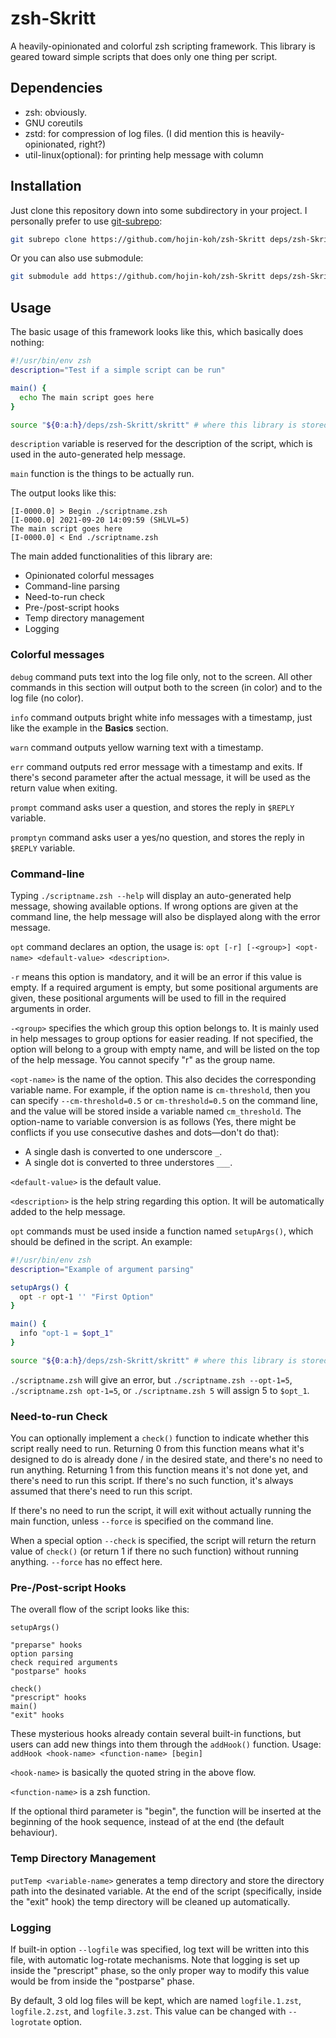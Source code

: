 # zsh-Skritt

A heavily-opinionated and colorful zsh scripting framework. This library is geared toward simple scripts that does only one thing per script.

## Dependencies

- zsh: obviously.
- GNU coreutils
- zstd: for compression of log files. (I did mention this is heavily-opinionated, right?)
- util-linux(optional): for printing help message with column

## Installation

Just clone this repository down into some subdirectory in your project. I personally prefer to use [git-subrepo](https://github.com/ingydotnet/git-subrepo):

```zsh
git subrepo clone https://github.com/hojin-koh/zsh-Skritt deps/zsh-Skritt
```

Or you can also use submodule:

```zsh
git submodule add https://github.com/hojin-koh/zsh-Skritt deps/zsh-Skritt
```

## Usage

The basic usage of this framework looks like this, which basically does nothing:

```zsh
#!/usr/bin/env zsh
description="Test if a simple script can be run"

main() {
  echo The main script goes here
}

source "${0:a:h}/deps/zsh-Skritt/skritt" # where this library is stored
```

`description` variable is reserved for the description of the script, which is used in the auto-generated help message.

`main` function is the things to be actually run.

The output looks like this:

```
[I-0000.0] > Begin ./scriptname.zsh
[I-0000.0] 2021-09-20 14:09:59 (SHLVL=5)
The main script goes here
[I-0000.0] < End ./scriptname.zsh
```

The main added functionalities of this library are:
- Opinionated colorful messages
- Command-line parsing
- Need-to-run check
- Pre-/post-script hooks
- Temp directory management
- Logging

### Colorful messages

`debug` command puts text into the log file only, not to the screen. All other commands in this section will output both to the screen (in color) and to the log file (no color).

`info` command outputs bright white info messages with a timestamp, just like the example in the **Basics** section.

`warn` command outputs yellow warning text with a timestamp.

`err` command outputs red error message with a timestamp and exits. If there's second parameter after the actual message, it will be used as the return value when exiting.

`prompt` command asks user a question, and stores the reply in `$REPLY` variable.

`promptyn` command asks user a yes/no question, and stores the reply in `$REPLY` variable.

### Command-line

Typing `./scriptname.zsh --help` will display an auto-generated help message, showing available options. If wrong options are given at the command line, the help message will also be displayed along with the error message.

`opt` command declares an option, the usage is: `opt [-r] [-<group>] <opt-name> <default-value> <description>`.

`-r` means this option is mandatory, and it will be an error if this value is empty. If a required argument is empty, but some positional arguments are given, these positional arguments will be used to fill in the required arguments in order.

`-<group>` specifies the which group this option belongs to. It is mainly used in help messages to group options for easier reading. If not specified, the option will belong to a group with empty name, and will be listed on the top of the help message. You cannot specify "r" as the group name.

`<opt-name>` is the name of the option. This also decides the corresponding variable name. For example, if the option name is `cm-threshold`, then you can specify `--cm-threshold=0.5` or `cm-threshold=0.5` on the command line, and the value will be stored inside a variable named `cm_threshold`. The option-name to variable conversion is as follows (Yes, there might be conflicts if you use consecutive dashes and dots—don't do that):
  - A single dash is converted to one underscore `_`.
  - A single dot is converted to three understores `___`.

`<default-value>` is the default value.

`<description>` is the help string regarding this option. It will be automatically added to the help message.

`opt` commands must be used inside a function named `setupArgs()`, which should be defined in the script. An example:

```zsh
#!/usr/bin/env zsh
description="Example of argument parsing"

setupArgs() {
  opt -r opt-1 '' "First Option"
}

main() {
  info "opt-1 = $opt_1"
}

source "${0:a:h}/deps/zsh-Skritt/skritt" # where this library is stored
```

`./scriptname.zsh` will give an error, but `./scriptname.zsh --opt-1=5`, `./scriptname.zsh opt-1=5`, or `./scriptname.zsh 5` will assign 5 to `$opt_1`.

### Need-to-run Check

You can optionally implement a `check()` function to indicate whether this script really need to run. Returning 0 from this function means what it's designed to do is already done / in the desired state, and there's no need to run anything. Returning 1 from this function means it's not done yet, and there's need to run this script. If there's no such function, it's always assumed that there's need to run this script.

If there's no need to run the script, it will exit without actually running the main function, unless `--force` is specified on the command line.

When a special option `--check` is specified, the script will return the return value of `check()` (or return 1 if there no such function) without running anything. `--force` has no effect here.

### Pre-/Post-script Hooks

The overall flow of the script looks like this:

```
setupArgs()

"preparse" hooks
option parsing
check required arguments
"postparse" hooks

check()
"prescript" hooks
main()
"exit" hooks
```

These mysterious hooks already contain several built-in functions, but users can add new things into them through the `addHook()` function. Usage: `addHook <hook-name> <function-name> [begin]`

`<hook-name>` is basically the quoted string in the above flow.

`<function-name>` is a zsh function.

If the optional third parameter is "begin", the function will be inserted at the beginning of the hook sequence, instead of at the end (the default behaviour).

### Temp Directory Management

`putTemp <variable-name>` generates a temp directory and store the directory path into the desinated variable. At the end of the script (specifically, inside the "exit" hook) the temp directory will be cleaned up automatically.

### Logging

If built-in option `--logfile` was specified, log text will be written into this file, with automatic log-rotate mechanisms. Note that logging is set up inside the "prescript" phase, so the only proper way to modify this value would be from inside the "postparse" phase.

By default, 3 old log files will be kept, which are named `logfile.1.zst`, `logfile.2.zst`, and `logfile.3.zst`. This value can be changed with `--logrotate` option.
